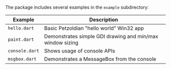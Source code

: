 The package includes several examples in the `example` subdirectory:

| Example | Description |
| ---- | ---- |
| `hello.dart` | Basic Petzoldian "hello world" Win32 app |
| `paint.dart` | Demonstrates simple GDI drawing and min/max window sizing |
| `console.dart` | Shows usage of console APIs |
| `msgbox.dart` | Demonstrates a MessageBox from the console |